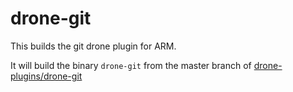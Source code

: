 # drone-git

This builds the git drone plugin for ARM.

It will build the binary `drone-git` from the master branch of [drone-plugins/drone-git](https://github.com/drone-plugins/drone-git)
